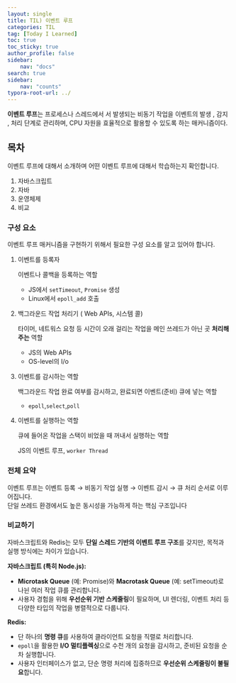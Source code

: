 ```yaml
---
layout: single
title: TIL) 이벤트 루프
categories: TIL
tag: [Today I Learned]
toc: true
toc_sticky: true
author_profile: false
sidebar:
    nav: "docs"
search: true
sidebar:
    nav: "counts"
typora-root-url: ../
---
```


**이벤트 루프**는 프로세스나 스레드에서 서 발생되는 비동기 작업을 이벤트의 발생 , 감지 , 처리 단계로 관리하며, CPU 자원을 효율적으로 활용할 수 있도록 하는 매커니즘이다.



## 목차

이벤트 루프에 대해서 소개하며 어떤 이벤트 루프에 대해서 학습하는지 확인합니다.

1. 자바스크립트
2. 자바
3. 운영체제
4. 비교



### 구성 요소

이벤트 루프 매커니즘을 구현하기 위해서 필요한 구성 요소를 알고 있어야 합니다.

1. 이벤트를 등록자

   이벤트나 콜백을 등록하는 역할

   - JS에서 `setTimeout`, `Promise` 생성
   - Linux에서 `epoll_add` 호출

2. 백그라운드 작업 처리기 ( Web APIs, 시스템 콜)

   타이머, 네트워스 요청 등 시간이 오래 걸리는 작업을 메인 쓰레드가 아닌 곳 **처리해주는** 역할

   + JS의 Web APIs
   + OS-level의 I/o

3. 이벤트를 감시하는 역할

   백그라운드 작업 완료 여부를 감시하고, 완료되면 이벤트(준비) 큐에 넣는 역할

   + `epoll`,`select`,`poll`

4. 이벤트를 실행하는 역할

   큐에 들어온 작업을 스택이 비었을 때 꺼내서 실행하는 역할

   JS의 이벤트 루프, `worker Thread`



### 전체 요약

이벤트 루프는 이벤트 등록 → 비동기 작업 실행 →  이벤트 감시  → 큐 처리 순서로 이루어집니다.  
단일 쓰레드 환경에서도 높은 동시성을 가능하게 하는 핵심 구조입니다



### 비교하기

자바스크립트와 Redis는 모두 **단일 스레드 기반의 이벤트 루프 구조**를 갖지만, 목적과 실행 방식에는 차이가 있습니다.

**자바스크립트 (특히 Node.js):**

 - **Microtask Queue** (예: Promise)와 **Macrotask Queue** (예: setTimeout)로 나뉜 여러 작업 큐를 관리합니다.
 - 사용자 경험을 위해 **우선순위 기반 스케줄링**이 필요하며, UI 렌더링, 이벤트 처리 등 다양한 타입의 작업을 병렬적으로 다룹니다.


**Redis:**

 - 단 하나의 **명령 큐**를 사용하여 클라이언트 요청을 직렬로 처리합니다.
 - `epoll`을 활용한 **I/O 멀티플렉싱**으로 수천 개의 요청을 감시하고, 준비된 요청을 순차 실행합니다.
 - 사용자 인터페이스가 없고, 단순 명령 처리에 집중하므로 **우선순위 스케줄링이 불필요**합니다.